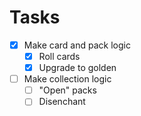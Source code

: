 # Tasks

- [x] Make card and pack logic
    - [x] Roll cards
    - [x] Upgrade to golden
- [ ] Make collection logic
    - [ ] "Open" packs
    - [ ] Disenchant

